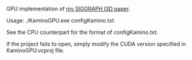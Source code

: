 GPU implementation of [my SIGGRAPH I3D paper](http://i3dsymposium.github.io/2019/papers.html#Papers1).

Usage: ./KaminoGPU.exe configKamino.txt

See the CPU counterpart for the format of configKamino.txt.

If the project fails to open, simply modify the CUDA version specified in KaminoGPU.vcproj file.
